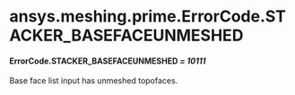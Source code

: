 <a id="ansys-meshing-prime-errorcode-stacker-basefaceunmeshed"></a>

# ansys.meshing.prime.ErrorCode.STACKER_BASEFACEUNMESHED

<a id="ansys.meshing.prime.ErrorCode.STACKER_BASEFACEUNMESHED"></a>

#### ErrorCode.STACKER_BASEFACEUNMESHED *= 10111*

Base face list input has unmeshed topofaces.

<!-- !! processed by numpydoc !! -->
